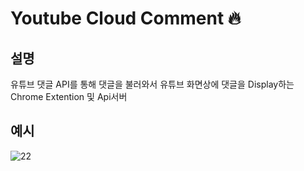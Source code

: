 # Youtube Cloud Comment 🔥

## 설명
유튜브 댓글 API를 통해 댓글을 불러와서 유튜브 화면상에 댓글을 Display하는 Chrome Extention 및 Api서버

## 예시
![22](https://github.com/user-attachments/assets/64d9a5d2-eafe-48ba-9421-3aaba468343b)
